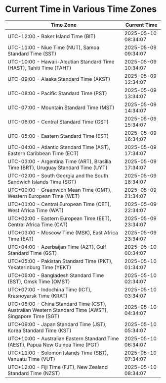 # Current Time in Various Time Zones

| Time Zone | Current Time |
|-----------|--------------|
| UTC-12:00 - Baker Island Time (BIT) | 2025-05-10 08:34:07 |
| UTC-11:00 - Niue Time (NUT), Samoa Standard Time (SST) | 2025-05-09 09:34:07 |
| UTC-10:00 - Hawaii-Aleutian Standard Time (HAST), Tahiti Time (TAHT) | 2025-05-09 10:34:07 |
| UTC-09:00 - Alaska Standard Time (AKST) | 2025-05-09 12:34:07 |
| UTC-08:00 - Pacific Standard Time (PST) | 2025-05-09 13:34:07 |
| UTC-07:00 - Mountain Standard Time (MST) | 2025-05-09 14:34:07 |
| UTC-06:00 - Central Standard Time (CST) | 2025-05-09 15:34:07 |
| UTC-05:00 - Eastern Standard Time (EST) | 2025-05-09 16:34:07 |
| UTC-04:00 - Atlantic Standard Time (AST), Eastern Caribbean Time (ECT) | 2025-05-09 17:34:07 |
| UTC-03:00 - Argentina Time (ART), Brasília Time (BRT), Uruguay Standard Time (UYT) | 2025-05-09 17:34:07 |
| UTC-02:00 - South Georgia and the South Sandwich Islands Time (SGT) | 2025-05-09 18:34:07 |
| UTC±00:00 - Greenwich Mean Time (GMT), Western European Time (WET) | 2025-05-09 21:34:07 |
| UTC+01:00 - Central European Time (CET), West Africa Time (WAT) | 2025-05-09 22:34:07 |
| UTC+02:00 - Eastern European Time (EET), Central Africa Time (CAT) | 2025-05-09 23:34:07 |
| UTC+03:00 - Moscow Time (MSK), East Africa Time (EAT) | 2025-05-09 23:34:07 |
| UTC+04:00 - Azerbaijan Time (AZT), Gulf Standard Time (GST) | 2025-05-10 00:34:07 |
| UTC+05:00 - Pakistan Standard Time (PKT), Yekaterinburg Time (YEKT) | 2025-05-10 01:34:07 |
| UTC+06:00 - Bangladesh Standard Time (BST), Omsk Time (OMST) | 2025-05-10 02:34:07 |
| UTC+07:00 - Indochina Time (ICT), Krasnoyarsk Time (KRAT) | 2025-05-10 03:34:07 |
| UTC+08:00 - China Standard Time (CST), Australian Western Standard Time (AWST), Singapore Time (SGT) | 2025-05-10 04:34:07 |
| UTC+09:00 - Japan Standard Time (JST), Korea Standard Time (KST) | 2025-05-10 05:34:07 |
| UTC+10:00 - Australian Eastern Standard Time (AEST), Papua New Guinea Time (PGT) | 2025-05-10 06:34:07 |
| UTC+11:00 - Solomon Islands Time (SBT), Vanuatu Time (VUT) | 2025-05-10 07:34:07 |
| UTC+12:00 - Fiji Time (FJT), New Zealand Standard Time (NZST) | 2025-05-10 08:34:07 |
